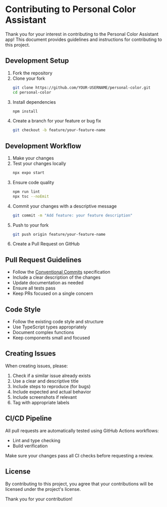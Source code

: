 # Contributing to Personal Color Assistant

Thank you for your interest in contributing to the Personal Color Assistant app! This document provides guidelines and instructions for contributing to this project.

## Development Setup

1. Fork the repository
2. Clone your fork
   ```bash
   git clone https://github.com/YOUR-USERNAME/personal-color.git
   cd personal-color
   ```
3. Install dependencies
   ```bash
   npm install
   ```
4. Create a branch for your feature or bug fix
   ```bash
   git checkout -b feature/your-feature-name
   ```
   
## Development Workflow

1. Make your changes
2. Test your changes locally
   ```bash
   npx expo start
   ```
3. Ensure code quality
   ```bash
   npm run lint
   npx tsc --noEmit
   ```
4. Commit your changes with a descriptive message
   ```bash
   git commit -m "Add feature: your feature description"
   ```
5. Push to your fork
   ```bash
   git push origin feature/your-feature-name
   ```
6. Create a Pull Request on GitHub

## Pull Request Guidelines

- Follow the [Conventional Commits](https://www.conventionalcommits.org/) specification
- Include a clear description of the changes
- Update documentation as needed
- Ensure all tests pass
- Keep PRs focused on a single concern

## Code Style

- Follow the existing code style and structure
- Use TypeScript types appropriately
- Document complex functions
- Keep components small and focused

## Creating Issues

When creating issues, please:

1. Check if a similar issue already exists
2. Use a clear and descriptive title
3. Include steps to reproduce (for bugs)
4. Include expected and actual behavior
5. Include screenshots if relevant
6. Tag with appropriate labels

## CI/CD Pipeline

All pull requests are automatically tested using GitHub Actions workflows:

- Lint and type checking
- Build verification

Make sure your changes pass all CI checks before requesting a review.

## License

By contributing to this project, you agree that your contributions will be licensed under the project's license.

Thank you for your contribution!
